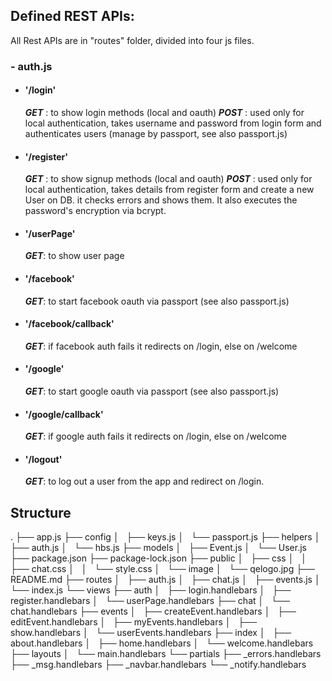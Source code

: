 ## Defined REST APIs:
All Rest APIs are in "routes" folder, divided into four js files.
### - auth.js
  * #### '/login'
    ***GET*** : to show login methods (local and oauth)
    ***POST*** : used only for local authentication, takes username and password from login form and authenticates users (manage by passport, see also passport.js) 

  * #### '/register'
    ***GET*** : to show signup methods (local and oauth)
    ***POST*** : used only for local authentication, takes details from register form and create a new User on DB. it checks errors and shows them. It also executes the password's encryption via bcrypt.
  * #### '/userPage'
    ***GET***: to show user page
  * #### '/facebook'
    ***GET***: to start facebook oauth via passport (see also passport.js)
  * #### '/facebook/callback'
    ***GET***:  if facebook auth fails it redirects on /login, else on /welcome
  * #### '/google'
    ***GET***: to start google oauth via passport (see also passport.js)
  * #### '/google/callback'
    ***GET***: if google auth fails it redirects on /login, else on /welcome
  * #### '/logout'
    ***GET***: to log out a user from the app and redirect on /login. 

## Structure

.
├── app.js
├── config
│   ├── keys.js
│   └── passport.js
├── helpers
│   ├── auth.js
│   └── hbs.js
├── models
│   ├── Event.js
│   └── User.js
├── package.json
├── package-lock.json
├── public
│   ├── css
│   │   ├── chat.css
│   │   └── style.css
│   └── image
│       └── qelogo.jpg
├── README.md
├── routes
│   ├── auth.js
│   ├── chat.js
│   ├── events.js
│   └── index.js
└── views
    ├── auth
    │   ├── login.handlebars
    │   ├── register.handlebars
    │   └── userPage.handlebars
    ├── chat
    │   └── chat.handlebars
    ├── events
    │   ├── createEvent.handlebars
    │   ├── editEvent.handlebars
    │   ├── myEvents.handlebars
    │   ├── show.handlebars
    │   └── userEvents.handlebars
    ├── index
    │   ├── about.handlebars
    │   ├── home.handlebars
    │   └── welcome.handlebars
    ├── layouts
    │   └── main.handlebars
    └── partials
        ├── _errors.handlebars
        ├── _msg.handlebars
        ├── _navbar.handlebars
        └── _notify.handlebars
